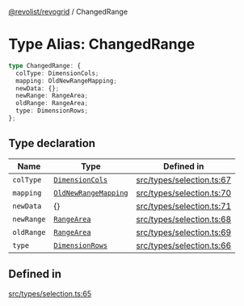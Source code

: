 [@revolist/revogrid](README.md) / ChangedRange

# Type Alias: ChangedRange

```ts
type ChangedRange: {
  colType: DimensionCols;
  mapping: OldNewRangeMapping;
  newData: {};
  newRange: RangeArea;
  oldRange: RangeArea;
  type: DimensionRows;
};
```

## Type declaration

| Name | Type | Defined in |
| ------ | ------ | ------ |
| `colType` | [`DimensionCols`](TypeAlias.DimensionCols.md) | [src/types/selection.ts:67](https://github.com/revolist/revogrid/blob/2d9504ecff6b493d547df979b2259be6b639351c/src/types/selection.ts#L67) |
| `mapping` | [`OldNewRangeMapping`](TypeAlias.OldNewRangeMapping.md) | [src/types/selection.ts:70](https://github.com/revolist/revogrid/blob/2d9504ecff6b493d547df979b2259be6b639351c/src/types/selection.ts#L70) |
| `newData` | \{\} | [src/types/selection.ts:71](https://github.com/revolist/revogrid/blob/2d9504ecff6b493d547df979b2259be6b639351c/src/types/selection.ts#L71) |
| `newRange` | [`RangeArea`](TypeAlias.RangeArea.md) | [src/types/selection.ts:68](https://github.com/revolist/revogrid/blob/2d9504ecff6b493d547df979b2259be6b639351c/src/types/selection.ts#L68) |
| `oldRange` | [`RangeArea`](TypeAlias.RangeArea.md) | [src/types/selection.ts:69](https://github.com/revolist/revogrid/blob/2d9504ecff6b493d547df979b2259be6b639351c/src/types/selection.ts#L69) |
| `type` | [`DimensionRows`](TypeAlias.DimensionRows.md) | [src/types/selection.ts:66](https://github.com/revolist/revogrid/blob/2d9504ecff6b493d547df979b2259be6b639351c/src/types/selection.ts#L66) |

## Defined in

[src/types/selection.ts:65](https://github.com/revolist/revogrid/blob/2d9504ecff6b493d547df979b2259be6b639351c/src/types/selection.ts#L65)
